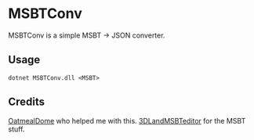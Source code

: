 # MSBTConv
MSBTConv is a simple MSBT → JSON converter. 

## Usage
```dotnet MSBTConv.dll <MSBT>```

## Credits
[OatmealDome](https://github.com/OatmealDome) who helped me with this.
[3DLandMSBTeditor](https://github.com/IcySon55/3DLandMSBTeditor) for the MSBT stuff.
